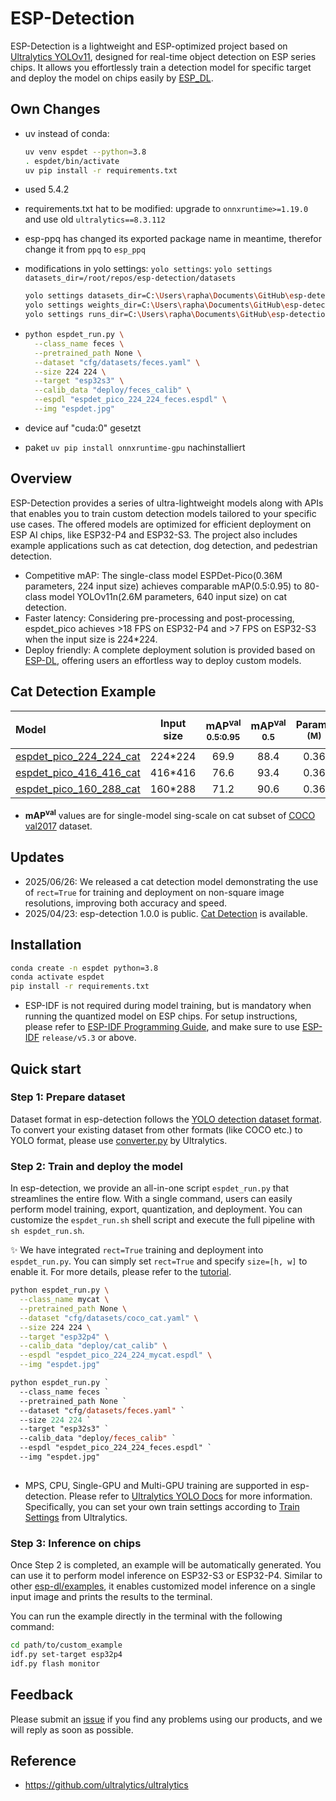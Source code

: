 # ESP-Detection 

ESP-Detection is a lightweight and ESP-optimized project based on [Ultralytics YOLOv11](https://github.com/ultralytics/ultralytics), designed for real-time object detection on ESP series chips. It allows you effortlessly train a detection model for specific target and deploy the model on chips easily by [ESP_DL](https://github.com/espressif/esp-dl).

## Own Changes

- uv instead of conda:

  ```bash
  uv venv espdet --python=3.8
  . espdet/bin/activate
  uv pip install -r requirements.txt
  ```

- used 5.4.2
- requirements.txt hat to be modified: upgrade to `onnxruntime>=1.19.0` and use old `ultralytics==8.3.112`
- esp-ppq has changed its exported package name in meantime, therefor change it from `ppq` to `esp_ppq`
- modifications in yolo settings: `yolo settings`: `yolo settings datasets_dir=/root/repos/esp-detection/datasets`

  ```sh
  yolo settings datasets_dir=C:\Users\rapha\Documents\GitHub\esp-detection\datasets
  yolo settings weights_dir=C:\Users\rapha\Documents\GitHub\esp-detection\weights
  yolo settings runs_dir=C:\Users\rapha\Documents\GitHub\esp-detection\runs
  ```

- ```bash
  python espdet_run.py \
    --class_name feces \
    --pretrained_path None \
    --dataset "cfg/datasets/feces.yaml" \
    --size 224 224 \
    --target "esp32s3" \
    --calib_data "deploy/feces_calib" \
    --espdl "espdet_pico_224_224_feces.espdl" \
    --img "espdet.jpg"
  ```

- device auf "cuda:0" gesetzt
- paket `uv pip install onnxruntime-gpu` nachinstalliert

## Overview

ESP-Detection provides a series of ultra-lightweight models along with APIs that enables you to train custom detection models tailored to your specific use cases. The offered models are optimized for efficient deployment on  ESP AI chips, like ESP32-P4 and ESP32-S3. The project also includes example applications such as cat detection, dog detection, and pedestrian detection. 

- Competitive mAP: The single-class model ESPDet-Pico(0.36M parameters, 224 input size) achieves comparable mAP(0.5:0.95) to 80-class model YOLOv11n(2.6M parameters, 640 input size) on cat detection.
- Faster latency: Considering pre-processing and post-processing, espdet_pico achieves >18 FPS on ESP32-P4 and >7 FPS on ESP32-S3 when the input size is 224*224.
- Deploy friendly: A complete deployment solution is provided based on [ESP-DL](https://github.com/espressif/esp-dl), offering users an effortless way to deploy custom models.

## Cat Detection Example

| Model                                                                          | Input size | mAP<sup>val<br>0.5:0.95 | mAP<sup>val<br>0.5 | Params<br><sup>(M) | FLOPS<br><sup>(G) | Latency<sup><small>[ESP32-P4](#latency)</small><sup><br><sup>(ms) | Latency<sup><small>[ESP32-S3](#latency)</small><sup><br><sup>(ms) |
|:-------------------------------------------------------------------------------|:----------:|:-----------------------:|:------------------:|:------------------:|:-----------------:|:-----------------------------------------------------------------:|:-----------------------------------------------------------------:|
| [espdet_pico_224_224_cat](./examples/cat_detection/espdet_pico_224_224_cat.pt) |  224*224   |          69.9           |        88.4        |        0.36        |       0.17        |                               51.4                                |                               126.2                               |
| [espdet_pico_416_416_cat](./examples/cat_detection/espdet_pico_416_416_cat.pt) |  416*416   |          76.6           |        93.4        |        0.36        |       0.60        |                               201.7                               |                               449.5                               |
| [espdet_pico_160_288_cat](./examples/cat_detection/espdet_pico_160_288_cat.pt) |  160*288   |          71.2           |        90.6        |        0.36        |       0.16        |                               45.9                                |                               115.5                               |

- **mAP<sup>val</sup>** values are for single-model sing-scale on cat subset of [COCO val2017](https://cocodataset.org/) dataset.

## Updates

- 2025/06/26: We released a cat detection model demonstrating the use of ```rect=True``` for training and deployment on non-square image resolutions, improving both accuracy and speed. 
- 2025/04/23: esp-detection 1.0.0 is public. [Cat Detection](./examples/cat_detection) is available.

## Installation

```bash
conda create -n espdet python=3.8
conda activate espdet
pip install -r requirements.txt
```

- ESP-IDF is not required during model training, but is mandatory when running the quantized model on ESP chips. For setup instructions, please refer to [ESP-IDF Programming Guide](https://idf.espressif.com/), and make sure to use [ESP-IDF](https://github.com/espressif/esp-idf) ```release/v5.3``` or above.

## Quick start

### Step 1: Prepare dataset

Dataset format in esp-detection follows the [YOLO detection dataset format](https://docs.ultralytics.com/datasets/detect/). To convert your existing dataset from other formats (like COCO etc.) to YOLO format, please use [converter.py](https://github.com/ultralytics/ultralytics/blob/main/ultralytics/data/converter.py) by Ultralytics.

### Step 2: Train and deploy the model

In esp-detection, we provide an all-in-one script ```espdet_run.py``` that streamlines the entire flow. With a single command, users can easily perform model training, export, quantization, and deployment. You can customize the ```espdet_run.sh``` shell script and execute the full pipeline with ```sh espdet_run.sh```.

✨ We have integrated ```rect=True``` training and deployment into ```espdet_run.py```. You can simply set ```rect=True``` and specify ```size=[h, w]``` to enable it. For more details, please refer to the [tutorial](./docs/tutorials/how_to_train_and_deploy_model_with_rect_is_True.md).

```bash
python espdet_run.py \
  --class_name mycat \
  --pretrained_path None \
  --dataset "cfg/datasets/coco_cat.yaml" \
  --size 224 224 \
  --target "esp32p4" \
  --calib_data "deploy/cat_calib" \
  --espdl "espdet_pico_224_224_mycat.espdl" \
  --img "espdet.jpg"
```

```ps
python espdet_run.py `
  --class_name feces `
  --pretrained_path None `
  --dataset "cfg/datasets/feces.yaml" `
  --size 224 224 `
  --target "esp32s3" `
  --calib_data "deploy/feces_calib" `
  --espdl "espdet_pico_224_224_feces.espdl" `
  --img "espdet.jpg"
  
```

- MPS, CPU, Single-GPU and Multi-GPU training are supported in esp-detection. Please refer to [Ultralytics YOLO Docs](https://docs.ultralytics.com/modes/train/) for more information. Specifically, you can set your own train settings according to [Train Settings](https://docs.ultralytics.com/modes/train/#train-settings) from Ultralytics.

### Step 3: Inference on chips

Once Step 2 is completed, an example will be automatically generated. You can use it to perform model inference on ESP32-S3 or ESP32-P4. Similar to other [esp-dl/examples](https://github.com/espressif/esp-dl/tree/master/examples), it enables customized model inference on a single input image and prints the results to the terminal.

You can run the example directly in the terminal with the following command:
```bash
cd path/to/custom_example
idf.py set-target esp32p4
idf.py flash monitor
```
## Feedback

Please submit an [issue](https://github.com/espressif/esp-detection/issues) if you find any problems using our products, and we will reply as soon as possible.

## Reference

- https://github.com/ultralytics/ultralytics
